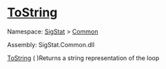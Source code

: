 # [ToString](./Loop-100663342.md)

Namespace: [SigStat]() > [Common](./../README.md)

Assembly: SigStat.Common.dll

[ToString](./Loop-100663342.md) (  )Returns a string representation of the loop
